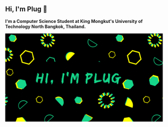 ## Hi, I'm Plug :electric_plug:

**I'm a Computer Science Student at King Mongkut's University of Technology North Bangkok, Thailand.**

![alt text](https://github.com/PlugPyprch/PlugPyprch/blob/main/Pink%20Autism%20Facebook%20Event%20Cover.png)

<!--
**PlugPyprch/PlugPyprch** is a ✨ _special_ ✨ repository because its `README.md` (this file) appears on your GitHub profile.

Here are some ideas to get you started:

- 🔭 I’m currently working on ...
- 🌱 I’m currently learning ...
- 👯 I’m looking to collaborate on ...
- 🤔 I’m looking for help with ...
- 💬 Ask me about ...
- 📫 How to reach me: ...
- 😄 Pronouns: ...
- ⚡ Fun fact: ...
-->

